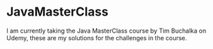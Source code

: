 # JavaMasterClass
I am currently taking the Java MasterClass course by Tim Buchalka on Udemy, these are my solutions for the challenges in the course.


